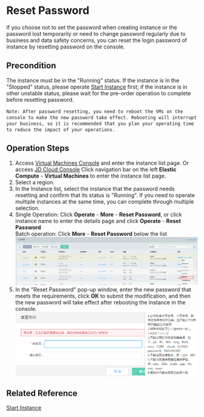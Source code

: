 # Reset Password

If you choose not to set the password  when creating instance or the password lost temporarily or need to change password regularly due to business and data safety concerns, you can reset the login password of instance by resetting password on the console.

## Precondition

The instance must be in the "Running" status. If the instance is in the "Stopped" status, please operate [Start Instance](Start-Instance.md) first; if the instance is in other unstable status, please wait for the pre-order operation to complete before resetting password.
	
	Note: After password resetting, you need to reboot the VMs on the console to make the new password take effect. Rebooting will interrupt your business, so it is recommended that you plan your operating time to reduce the impact of your operations.

## Operation Steps
1. Access [Virtual Machines Console](https://cns-console.jdcloud.com/host/compute/list) and enter the instance list page. Or access [JD Cloud Console](https://console.jdcloud.com) Click navigation bar on the left **Elastic Compute** - **Virtual Machines** to enter the instance list page.
2. Select a region.
3. In the Instance list, select the instance that the password needs resetting and confirm that its status is "Running". If you need to operate multiple instances at the same time, you can complete through multiple selection.
4. Single Operation: Click **Operate** - **More** - **Reset Password**, or click instance name to enter the details page and click **Operate** - **Reset Password**
<br>Batch operation: Click **More** - **Reset Password** below the list
![](../../../../../image/vm/resetpassword1.png)
5. In the "Reset Password" pop-up window, enter the new password that meets the requirements, click **OK** to submit the modification, and then the new password will take effect after rebooting the instance in the console.
![](../../../../../image/vm/resetpassword2.png)

## Related Reference

[Start Instance](Start-Instance.md)
